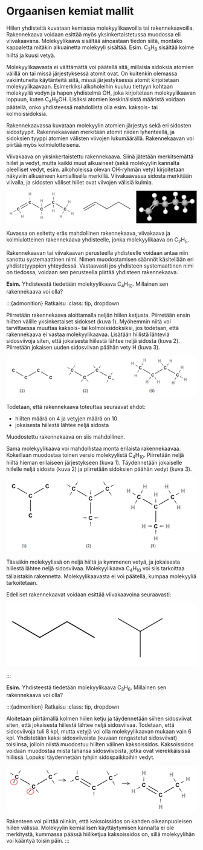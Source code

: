 # Orgaanisen kemiat mallit

Hiilen yhdisteitä kuvataan kemiassa molekyylikaavoilla tai rakennekaavoilla. Rakennekaava voidaan esittää myös yksinkertaistetussa muodossa eli viivakaavana. Molekyylikaava sisältää ainoastaan tiedon siitä, montako kappaletta mitäkin alkuainetta molekyyli sisältää. Esim. $\text{C}_3 \text{H}_6$ sisältää kolme hiiltä ja kuusi vetyä.

Molekyylikaavasta ei välttämättä voi päätellä sitä, millaisia sidoksia atomien välillä on tai missä järjestyksessä atomit ovat. On kuitenkin olemassa vakiintuneita käytänteitä siitä, missä järjestyksessä atomit kirjoitetaan molekyylikaavaan. Esimerkiksi alkoholeihin kuuluu tiettyyn kohtaan molekyyliä vedyn ja hapen yhdistelmä $\text{OH}$, joka kirjoitetaan molekyylikaavan loppuun, kuten  $\text{C}_4 \text{H}_9 \text{OH}$. Lisäksi atomien keskinäisistä määristä voidaan päätellä, onko yhdisteessä mahdollista olla esim. kaksois- tai kolmoissidoksia.

Rakennekaavassa kuvataan molekyylin atomien järjestys sekä eri sidosten sidostyypit.  Rakennekaavaan merkitään atomit niiden lyhenteellä, ja sidoksien tyyppi atomien välisten viivojen lukumäärällä. Rakennekaavan voi piirtää myös kolmiulotteisena.

Viivakaava on yksinkertaistettu rakennekaava. Siinä jätetään merkitsemättä hiilet ja vedyt, mutta kaikki muut alkuaineet (sekä molekyylin kannalta oleelliset vedyt, esim. alkoholeissa olevan $\text{OH}$-ryhmän vety) kirjoitetaan näkyviin alkuaineen kemiallisella merkillä. Viivakaavassa sidosta merkitään viivalla, ja sidosten väliset hiilet ovat viivojen välisiä kulmia.

![Orgaanisen kemian malleja](/images/mallit.png "Orgaanisen kemian malleja")

Kuvassa on esitetty eräs mahdollinen rakennekaava, viivakaava ja kolmiulotteinen rakennekaava yhdisteelle, jonka molekyylikaava on $\text{C}_2\text{H}_5$.

Rakennekaavan tai viivakaavan perusteella yhdisteelle voidaan antaa niin sanottu systemaattinen nimi. Nimen muodostamisen säännöt käsitellään eri yhdistetyyppien yhteydessä. Vastaavasti jos yhdisteen systemaattinen nimi on tiedossa, voidaan sen perusteella piirtää yhdisteen rakennekaava.

**Esim.** Yhdisteestä tiedetään molekyylikaava $\text{C}_4 \text{H}_{10}$. Millainen sen rakennekaava voi olla?

:::{admonition} Ratkaisu
:class: tip, dropdown

Piirretään rakennekaava aloittamalla neljän hiilen ketjusta. Piirretään ensin hiilten välille yksinkertaiset sidokset (kuva 1). Myöhemmin niitä voi tarvittaessa muuttaa kaksois- tai kolmoissidoksiksi, jos todetaan, että rakennekaava ei vastaa molekyylikaavaa. Lisätään hiilistä lähteviä sidosviivoja siten, että jokaisesta hiilestä lähtee neljä sidosta (kuva 2). Piirretään jokaisen uuden sidosviivan päähän vety $\text{H}$ (kuva 3).

![Rakennekaavan muodostaminen, esim. 1](/images/malli_esim1.png "Rakennekaavan muodostaminen, esim. 1a")

Todetaan, että rakennekaava toteuttaa seuraavat ehdot:
- hiilten määrä on 4 ja vetyjen määrä on 10
- jokaisesta hiilestä lähtee neljä sidosta

Muodostettu rakennekaava on siis mahdollinen. 

Sama molekyylikaava voi mahdollistaa monta erilaista rakennekaavaa. Kokeillaan muodostaa toinen versio molekyylistä $\text{C}_4 \text{H}_{10}$. Piirretään neljä hiiltä hieman erilaiseen järjestykseen (kuva 1). Täydennetään jokaiselle hiilelle neljä sidosta (kuva 2) ja piirretään sidoksien päähän vedyt (kuva 3).

![Rakennekaavan muodostaminen, esim. 1b](/images/malli_esim1b.png "Rakennekaavan muodostaminen, esim. 1b")

Tässäkin molekyylissä on neljä hiiltä ja kymmenen vetyä, ja jokaisesta hiilestä lähtee neljä sidosviivaa. Molekyylikaava $\text{C}_4 \text{H}_{10}$ voi siis tarkoittaa tällaistakin rakennetta. Molekyylikaavasta ei voi päätellä, kumpaa molekyyliä tarkoitetaan.

Edelliset rakennekaavat voidaan esittää viivakaavoina seuraavasti:

![Viivakaavoja](/images/malli_esim1viiva.png "Viivakaavoja")

:::

**Esim.** Yhdisteestä tiedetään molekyylikaava $\text{C}_3 \text{H}_6$. Millainen sen rakennekaava voi olla?

:::{admonition} Ratkaisu
:class: tip, dropdown

Aloitetaan piirtämällä kolmen hiilen ketju ja täydennetään siihen sidosviivat siten, että jokaisesta hiilestä lähtee neljä sidosviivaa. Todetaan, että sidosviivoja tuli 8 kpl, mutta vetyjä voi olla molekyylikaavan mukaan vain 6 kpl. Yhdistetään kaksi sidosviivoista (kuvaan rengastetut sidosviivat) toisiinsa, jolloin niistä muodostuu hiilten välinen kaksoissidos. Kaksoissidos voidaan muodostaa mistä tahansa sidosviivoista, jotka ovat vierekkäisissä hiilissä. Lopuksi täydennetään tyhjiin sidospaikkoihin vedyt.

![Rakennekaavan muodostaminen, esim. 2](/images/malli_esim2.png "Rakennekaavan muodostaminen, esim. 2")
 
Rakenteen voi piirtää niinkin, että kaksoissidos on kahden oikeanpuoleisen hiilen välissä. Molekyylin kemiallisen käyttäytymisen kannalta ei ole merkitystä, kummassa päässä hiiliketjua kaksoissidos on, sillä molekyylihän voi kääntyä toisin päin.
:::
